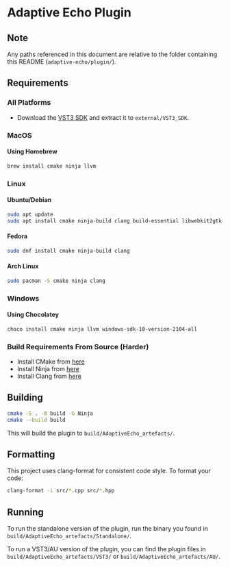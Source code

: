 # Adaptive Echo Plugin

## Note

Any paths referenced in this document are relative to the folder containing this README (`adaptive-echo/plugin/`).

## Requirements

### All Platforms

- Download the [VST3 SDK](https://www.steinberg.net/en/company/developers.html) and extract it to `external/VST3_SDK`.

### MacOS

#### Using Homebrew

```bash
brew install cmake ninja llvm
```

### Linux

#### Ubuntu/Debian

```bash
sudo apt update
sudo apt install cmake ninja-build clang build-essential libwebkit2gtk-4.1-dev
```

#### Fedora

```bash
sudo dnf install cmake ninja-build clang
```

#### Arch Linux

```bash
sudo pacman -S cmake ninja clang
```

### Windows

#### Using Chocolatey

```powershell
choco install cmake ninja llvm windows-sdk-10-version-2104-all
```

### Build Requirements From Source (Harder)

- Install CMake from [here](https://cmake.org/download/)
- Install Ninja from [here](https://ninja-build.org/)
- Install Clang from [here](https://clang.llvm.org/)

## Building

```bash
cmake -S . -B build -G Ninja
cmake --build build
```

This will build the plugin to `build/AdaptiveEcho_artefacts/`.

## Formatting

This project uses clang-format for consistent code style. To format your code:

```bash
clang-format -i src/*.cpp src/*.hpp
```

## Running

To run the standalone version of the plugin, run the binary you found in `build/AdaptiveEcho_artefacts/Standalone/`.

To run a VST3/AU version of the plugin, you can find the plugin files in `build/AdaptiveEcho_artefacts/VST3/` or `build/AdaptiveEcho_artefacts/AU/`.
